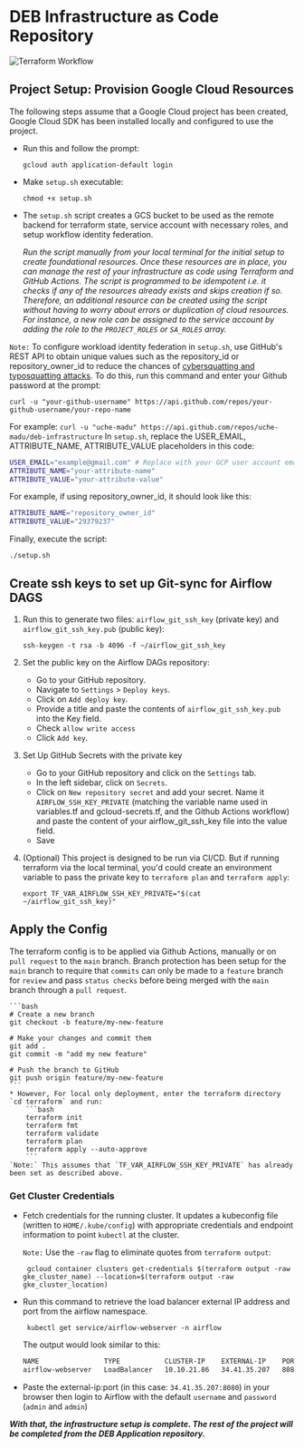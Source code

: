 
# DEB Infrastructure as Code Repository
![Terraform Workflow](https://github.com/github/docs/actions/workflows/apply.yaml/badge.svg)

## Project Setup: Provision Google Cloud Resources

The following steps assume that a Google Cloud project has been created, Google Cloud SDK has been installed locally and configured to use the project.

* Run this and follow the prompt:
    ```
    gcloud auth application-default login
    ``` 

* Make `setup.sh` executable: 
    ```
    chmod +x setup.sh
    ```
* The `setup.sh` script creates a GCS bucket to be used as the remote backend for terraform state, service account with necessary roles, and setup workflow identity federation. 
    
    *Run the script manually from your local terminal for the initial setup to create foundational resources. Once these resources are in place, you can manage the rest of your infrastructure as code using Terraform and GitHub Actions. The script is programmed to be idempotent i.e. it checks if any of the resources already exists and skips creation if so. Therefore, an additional resource can be created using the script without having to worry about errors or duplication of cloud resources. For instance, a new role can be assigned to the service account by adding the role to the `PROJECT_ROLES` or `SA_ROLES` array.*

`Note:` To configure workload identity federation in `setup.sh`, use GitHub's REST API to obtain unique values such as the repository_id or repository_owner_id to reduce the chances of [cybersquatting and typosquatting attacks](https://cloud.google.com/iam/docs/workload-identity-federation-with-deployment-pipelines#:~:text=Caution%3A%20There,your%20GitHub%20organization.). To do this, run this command and enter your Github password at the prompt: 

```
curl -u "your-github-username" https://api.github.com/repos/your-github-username/your-repo-name
```
For example:
    ```
    curl -u "uche-madu" https://api.github.com/repos/uche-madu/deb-infrastructure
    ```
In `setup.sh`, replace the USER_EMAIL, ATTRIBUTE_NAME, ATTRIBUTE_VALUE placeholders in this code:

```bash
USER_EMAIL="example@gmail.com" # Replace with your GCP user account email
ATTRIBUTE_NAME="your-attribute-name"
ATTRIBUTE_VALUE="your-attribute-value"
```
For example, if using repository_owner_id, it should look like this:
```bash
ATTRIBUTE_NAME="repository_owner_id"
ATTRIBUTE_VALUE="29379237"
```
Finally, execute the script:
```
./setup.sh
```

## Create ssh keys to set up Git-sync for Airflow DAGS
1. Run this to generate two files: `airflow_git_ssh_key` (private key) and `airflow_git_ssh_key.pub` (public key):
   ```
   ssh-keygen -t rsa -b 4096 -f ~/airflow_git_ssh_key
   ```

2. Set the public key on the Airflow DAGs repository:
    - Go to your GitHub repository.
    - Navigate to `Settings` > `Deploy keys`.
    - Click on `Add deploy key`.
    - Provide a title and paste the contents of `airflow_git_ssh_key.pub` into the Key field.
    - Check `allow write access`
    - Click `Add key`.

3. Set Up GitHub Secrets with the private key
    - Go to your GitHub repository and click on the `Settings` tab.
    - In the left sidebar, click on `Secrets`.
    - Click on `New repository secret` and add your secret. Name it `AIRFLOW_SSH_KEY_PRIVATE` (matching the variable name used in variables.tf and gcloud-secrets.tf, and the Github Actions workflow) and paste the content of your airflow_git_ssh_key file into the value field.
    - Save

4. (Optional) This project is designed to be run via CI/CD. But if running terraform via the local terminal, you'd could create an environment variable to pass the private key to `terraform plan` and `terraform apply`:
    ```
    export TF_VAR_AIRFLOW_SSH_KEY_PRIVATE="$(cat ~/airflow_git_ssh_key)"
    ```

## Apply the Config
The terraform config is to be applied via Github Actions, manually or on `pull request` to the `main` branch. Branch protection has been setup for the `main` branch to require that `commits` can only be made to a `feature` branch for `review` and pass `status checks` before being merged with the `main` branch through a `pull request`.

    ```bash
    # Create a new branch
    git checkout -b feature/my-new-feature

    # Make your changes and commit them
    git add .
    git commit -m "add my new feature"

    # Push the branch to GitHub
    git push origin feature/my-new-feature
    ```
    * However, For local only deployment, enter the terraform directory `cd terraform` and run: 
        ```bash
        terraform init
        terraform fmt
        terraform validate
        terraform plan
        terraform apply --auto-approve
        ```
    `Note:` This assumes that `TF_VAR_AIRFLOW_SSH_KEY_PRIVATE` has already been set as described above.
    
### Get Cluster Credentials
* Fetch credentials for the running cluster. It updates a kubeconfig file (written to `HOME/.kube/config`) with appropriate credentials and endpoint information to point `kubectl` at the cluster.

    `Note:` Use the `-raw` flag to eliminate quotes from `terraform output`:
    
    ```
     gcloud container clusters get-credentials $(terraform output -raw gke_cluster_name) --location=$(terraform output -raw gke_cluster_location)
     ```

* Run this command to retrieve the load balancer external IP address and port from the airflow namespace.
    ```
     kubectl get service/airflow-webserver -n airflow
    ```
  The output would look similar to this:

    ```bash
    NAME                TYPE           CLUSTER-IP    EXTERNAL-IP    PORT(S)          AGE
    airflow-webserver   LoadBalancer   10.10.21.86   34.41.35.207   8080:32182/TCP   60m
    ```
* Paste the external-ip:port (in this case: `34.41.35.207:8080`) in your browser then login to Airflow with the default `username` and `password` (`admin` and `admin`)

***With that, the infrastructure setup is complete. The rest of the project will be completed from the DEB Application repository.***

  
